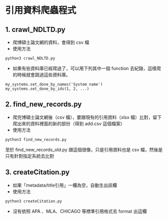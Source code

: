 # 引用資料爬蟲程式
## 1. crawl_NDLTD.py
- 爬博碩士論文網的資料，會得到 csv 檔
- 使用方法
```bash=
python3 crawl_NDLTD.py
```
- 如果有些資料庫已經爬過了，可以用下列其中一個 function 去紀錄，這樣爬的時候就會跳過這些資料庫。
```bash=
my_systems.set_done_by_names('System name')
my_systems.set_done_by_ids(1, 2, ...)
```

## 2. find_new_records.py
- 爬完博碩士論文網後（csv 檔），要跟現有的引用資料（xlsx 檔）比對，留下爬出來的資料裡面的新的部份（得到 add.csv 這個檔案）
- 使用方法
```bash=
python3 find_new_records.py
```
至於 find_new_records_old.py 跟這個很像，只是引用資料也是 csv 檔，然後是只有針對指定系統去比對

## 3. createCitation.py
- 如果「metadata/title引用」一欄為空，自動生出該欄
- 使用方法
```bash=
python3 createCitation.py
```
- 沒有依照 APA 、MLA、CHICAGO 等標準引用格式去 format 出這欄